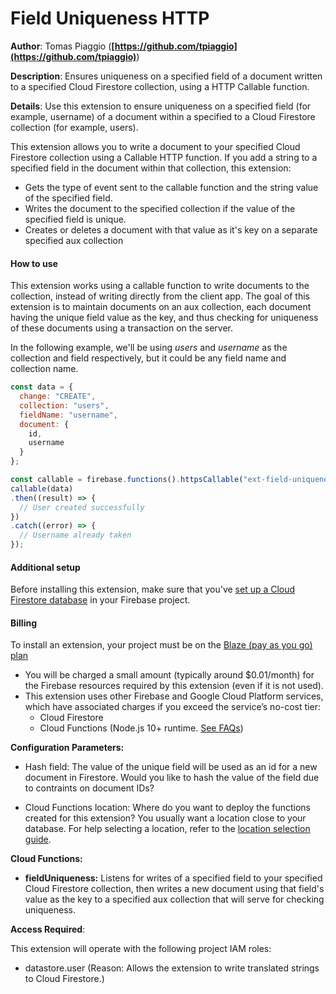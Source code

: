 # Field Uniqueness HTTP

**Author**: Tomas Piaggio (**[https://github.com/tpiaggio](https://github.com/tpiaggio)**)

**Description**: Ensures uniqueness on a specified field of a document written to a specified Cloud Firestore collection, using a HTTP Callable function.


**Details**: Use this extension to ensure uniqueness on a specified field (for example, username) of a document within a specified to a Cloud Firestore collection (for example, users).

This extension allows you to write a document to your specified Cloud Firestore collection using a Callable HTTP function. If you add a string to a specified field in the document within that collection, this extension:

- Gets the type of event sent to the callable function and the string value of the specified field.
- Writes the document to the specified collection if the value of the specified field is unique.
- Creates or deletes a document with that value as it's key on a separate specified aux collection

#### How to use

This extension works using a callable function to write documents to the collection, instead of writing directly from the client app. The goal of this extension is to maintain documents on an aux collection, each document having the unique field value as the key, and thus checking for uniqueness of these documents using a transaction on the server.

In the following example, we'll be using _users_ and _username_ as the collection and field respectively, but it could be any field name and collection name.

```js
const data = {
  change: "CREATE",
  collection: "users",
  fieldName: "username",
  document: {
    id,
    username
  }
};

const callable = firebase.functions().httpsCallable("ext-field-uniqueness-http-fieldUniqueness");
callable(data)
.then((result) => {
  // User created successfully
})
.catch((error) => {
  // Username already taken
});
```

#### Additional setup

Before installing this extension, make sure that you've [set up a Cloud Firestore database](https://firebase.google.com/docs/firestore/quickstart) in your Firebase project.

#### Billing
To install an extension, your project must be on the [Blaze (pay as you go) plan](https://firebase.google.com/pricing)

- You will be charged a small amount (typically around $0.01/month) for the Firebase resources required by this extension (even if it is not used).
- This extension uses other Firebase and Google Cloud Platform services, which have associated charges if you exceed the service’s no-cost tier:
  - Cloud Firestore
  - Cloud Functions (Node.js 10+ runtime. [See FAQs](https://firebase.google.com/support/faq#extensions-pricing))

**Configuration Parameters:**

* Hash field: The value of the unique field will be used as an id for a new document in Firestore. Would you like to hash the value of the field due to contraints on document IDs?

* Cloud Functions location: Where do you want to deploy the functions created for this extension? You usually want a location close to your database. For help selecting a location, refer to the [location selection guide](https://firebase.google.com/docs/functions/locations).

**Cloud Functions:**

* **fieldUniqueness:** Listens for writes of a specified field to your specified Cloud Firestore collection, then writes a new document using that field's value as the key to a specified aux collection that will serve for checking uniqueness.


**Access Required**:

This extension will operate with the following project IAM roles:

* datastore.user (Reason: Allows the extension to write translated strings to Cloud Firestore.)
